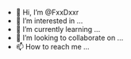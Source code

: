 - 👋 Hi, I’m @FxxDxxr
- 👀 I’m interested in ...
- 🌱 I’m currently learning ...
- 💞️ I’m looking to collaborate on ...
- 📫 How to reach me ...

<!---
FxxDxxr/FxxDxxr is a ✨ special ✨ repository because its `README.md` (this file) appears on your GitHub profile.
You can click the Preview link to take a look at your changes.
--->
